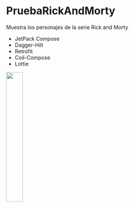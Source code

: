 # PruebaRickAndMorty
Muestra los personajes de la serie Rick and Morty

* JetPack Compose
* Dagger-Hilt
* Retrofit
* Coil-Compose 
* Lottie


<img src="https://github.com/jdramirez1013/PruebaRickAndMorty/blob/main/RickAndMorty.gif" width="30%" height="30%" />
